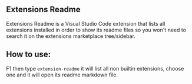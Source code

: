 Extensions Readme
-----------------

Extensions Readme is a Visual Studio Code extension that lists all extensions installed in order to show its readme files so you won't need to search it on the extensions marketplace tree/sidebar.

How to use:
----------

F1 then type `extension-readme` it will list all non builtin extensions, choose one and it will open its readme markdown file.

